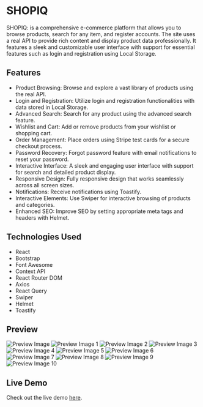 # SHOPIQ

SHOPIQ: is a comprehensive e-commerce platform that allows you to browse products, search for any item, and register accounts. The site uses a real API to provide rich content and display product data professionally. It features a sleek and customizable user interface with support for essential features such as login and registration using Local Storage.

## Features

- Product Browsing: Browse and explore a vast library of products using the real API.
- Login and Registration: Utilize login and registration functionalities with data stored in Local Storage.
- Advanced Search: Search for any product using the advanced search feature.
- Wishlist and Cart: Add or remove products from your wishlist or shopping cart.
- Order Management: Place orders using Stripe test cards for a secure checkout process.
- Password Recovery: Forgot password feature with email notifications to reset your password.
- Interactive Interface: A sleek and engaging user interface with support for search and detailed product display.
- Responsive Design: Fully responsive design that works seamlessly across all screen sizes.
- Notifications: Receive notifications using Toastify.
- Interactive Elements: Use Swiper for interactive browsing of products and categories.
- Enhanced SEO: Improve SEO by setting appropriate meta tags and headers with Helmet.

## Technologies Used

- React
- Bootstrap
- Font Awesome
- Context API
- React Router DOM
- Axios
- React Query
- Swiper
- Helmet
- Toastify

## Preview

![Preview Image](/preview/preview.jpeg)
![Preview Image 1](/preview/preview1.jpeg)
![Preview Image 2](/preview/preview2.jpeg)
![Preview Image 3](/preview/preview3.jpeg)
![Preview Image 4](/preview/preview4.jpeg)
![Preview Image 5](/preview/preview5.jpeg)
![Preview Image 6](/preview/preview6.jpeg)
![Preview Image 7](/preview/preview7.jpeg)
![Preview Image 8](/preview/preview8.jpeg)
![Preview Image 9](/preview/preview9.jpeg)
![Preview Image 10](/preview/preview10.jpeg)

## Live Demo

Check out the live demo [here](https://mohammed-fawzzi.github.io/SHOPIQ/).
